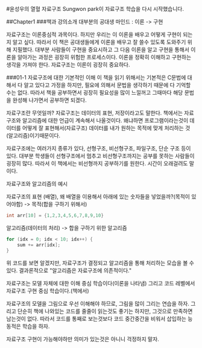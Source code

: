 #윤성우의 열혈 자료구조
Sungwon park이 자료구조 학습을 다시 시작했습니다.

##Chapter1
###책과 강의소개
대부분의 공대생 마인드 : 이론 -> 구현

자료구조는 이론중심적 과목이다. 하지만 우리는 이 이론을 배우고 어떻게 구현이 되는지 알고 싶다. 따라서 이 책은 공대생들에게 이론을 배우고 잘 쓸수 있도록 도와주기 위해 지필했다. 대부분 사람들이 구현을 중요시하고 그 다음 이론을 알고 구현을 통해서 이론을 알아가는 과정은 굉장히 위험한 프로세스이다. 이론을 정확히 이해하고 구현하는 생각을 가져야 한다. 자료구조는 이론이 굉장히 중요하다.

###01-1 자료구조에 대한 기본적인 이해
이 책을 읽기 위해서는 기본적은 C문법에 대해서 다 알고 있다고 가정을 하지만, 필요에 의해서 문법을 생각하기 때문에 다 기억할 수는 없다. 따라서 책을 공부하면서 굉장히 필요성을 많이 느낄꺼고 그때마다 해당 문법을 완성해 나가면서 공부하면 되겠다.

자료구조란 무엇일까? 자료구조는 데이터의 표현, 저장이라고도 말한다. 책에서는 자료구조와 알고리즘에 대한 언급이 계속해서 나올것이다. 왜냐하면 프로그램이라는것이 데이터를 어떻게 잘 표현해서(자료구조) 데이터를 내가 원하는 목적에 맞게 처리하는 것(알고리즘)이기때문이다. 

자료구조에는 여러가지 종류가 있다, 선형구조, 비선형구조, 파일구조, 단순 구조 등이 있다. 대부분 학생들이 선형구조에서 멈추고 비선형구조까지는 공부를 못하는 사람들이 굉장히 많다. 따라서 이 책에서는 비선형까지 공부하기를 원한다. 시간이 오래걸려도 말이다.

자료구조와 알고리즘의 예시

자료구조의 표현 (배열), 왜 배열을 이용해서 아래에 있는 숫자들을 넣었을까?(목적이 있어야함) -> 목적(합을 구하기 위해서)
```C
int arr[10] = {1,2,3,4,5,6,7,8,9,10}
```

알고리즘(데이터의 처리) -> 합을 구하기 위한 알고리즘
```C
for (idx = 0; idx < 10; idx++) {
	sum += arr[idx];
}
```

위 코드를 보면 알겠지만, 자료구조가 결정되고 알고리즘을 통해 처리하는 모습을 볼 수 있다. 결과론적으로 "알고리즘은 자료구조에 의존적이다."

자료구조는 모델 자체에 대한 이해 중심 학습이다(이론을 나타냄) 그리고 코드 레벨에서 자료구조 구현 중심 학습이다.(책에서)

자료구조의 모델을 그림으로 우선 이해해야 하므로, 그림을 많이 그리는 연습을 하자. 그리고 단순히 책에 나와있는 코드를 줄줄이 읽는것도 좋기는 하지만, 그것으로 만족하면 남는것이 없다. 따라서 코드를 통째로 보는것보다 코드 중간중간을 비워서 삽입하는 능동적은 학습을 하자.

자료구조 구현이 가능해야하만 의미가 있는것은 아니니 걱정하지 말자.

